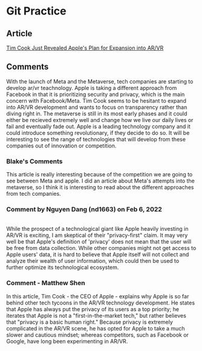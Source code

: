 # Git Practice

## Article
[Tim Cook Just Revealed Apple's Plan for Expansion into AR/VR](https://www.inc.com/jeff-steen/tim-cook-just-revealed-apples-plan-for-expansion-into-ar/vr-its-opposite-of-facebook.html)

## Comments
With the launch of Meta and the Metaverse, tech companies are starting to develop ar/vr teachnology. Apple is taking a different approach from Facebook in that it is prioritizing security and privacy, which is the main concern with Facebook/Meta. Tim Cook seems to be hesitant to expand into AR/VR development and wants to focus on transparency rather than diving right in. The metaverse is still in its most early phases and it could either be recieved extremely well and change how we live our daily lives or fail and eventually fade out. Apple is a leading technology company and it could introduce something revolutionary, if they decide to do so. It will be interesting to see the range of technologies that will develop from these companies out of innovation or competition. 

### Blake's Comments
This article is really interesting because of the competition we are going to see between Meta and apple. I did an article about Meta's attempts into the metaverse, so I think it is interesting to read about the different approaches from tech companies.

### Comment by Nguyen Dang (nd1663) on Feb 6, 2022
<br> While the prospect of a technological giant like Apple heavily investing in AR/VR is exciting, I am skeptical of their "privacy-first" claim. It may very well be that Apple's definition of 'privacy' does not mean that the user will be free from data collection. While other companies might not get access to Apple users' data, it is hard to believe that Apple itself will not collect and analyze their wealth of user information, which could then be used to further optimize its technological ecosystem.

### Comment - Matthew Shen
In this article, Tim Cook - the CEO of Apple - explains why Apple is so far behind other tech tycoons in the AR/VR technology development. He states that Apple has always put the privacy of its users as a top priority; he iterates that Apple is not a "first-in-the-market tech," but rather believes that "privacy is a basic human right." Because privacy is extremely complicated in the AR/VR scene, he has opted for Apple to take a much slower and cautious mindset; whereas competitors, such as Facebook or Google, have long been experimenting in AR/VR. 
